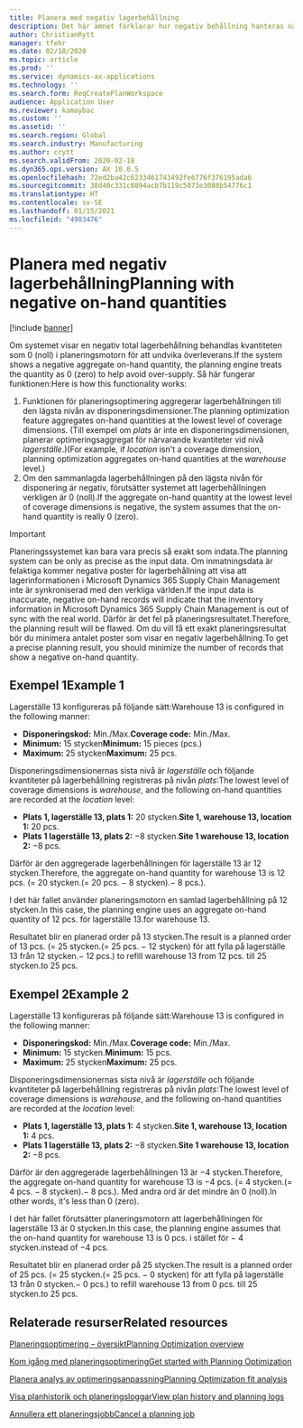```yaml
---
title: Planera med negativ lagerbehållning
description: Det här ämnet förklarar hur negativ behållning hanteras när du använder planeringsoptimering.
author: ChristianRytt
manager: tfehr
ms.date: 02/18/2020
ms.topic: article
ms.prod: ''
ms.service: dynamics-ax-applications
ms.technology: ''
ms.search.form: ReqCreatePlanWorkspace
audience: Application User
ms.reviewer: kamaybac
ms.custom: ''
ms.assetid: ''
ms.search.region: Global
ms.search.industry: Manufacturing
ms.author: crytt
ms.search.validFrom: 2020-02-18
ms.dyn365.ops.version: AX 10.0.5
ms.openlocfilehash: 72ed2ba42c6233461743492fe6776f376195ada6
ms.sourcegitcommit: 38d40c331c8894acb7b119c5073e3088b54776c1
ms.translationtype: HT
ms.contentlocale: sv-SE
ms.lasthandoff: 01/15/2021
ms.locfileid: "4983476"
---
```

# <a name="planning-with-negative-on-hand-quantities"></a><span data-ttu-id="7c278-103">Planera med negativ lagerbehållning</span><span class="sxs-lookup"><span data-stu-id="7c278-103">Planning with negative on-hand quantities</span></span>

[!include [banner](../../includes/banner.md)]

<span data-ttu-id="7c278-104">Om systemet visar en negativ total lagerbehållning behandlas kvantiteten som 0 (noll) i planeringsmotorn för att undvika överleverans.</span><span class="sxs-lookup"><span data-stu-id="7c278-104">If the system shows a negative aggregate on-hand quantity, the planning engine treats the quantity as 0 (zero) to help avoid over-supply.</span></span> <span data-ttu-id="7c278-105">Så här fungerar funktionen:</span><span class="sxs-lookup"><span data-stu-id="7c278-105">Here is how this functionality works:</span></span>

1. <span data-ttu-id="7c278-106">Funktionen för planeringsoptimering aggregerar lagerbehållningen till den lägsta nivån av disponeringsdimensioner.</span><span class="sxs-lookup"><span data-stu-id="7c278-106">The planning optimization feature aggregates on-hand quantities at the lowest level of coverage dimensions.</span></span> <span data-ttu-id="7c278-107">(Till exempel om *plats* är inte en disponeringsdimensionen, planerar optimeringsaggregat för närvarande kvantiteter vid nivå *lagerställe*.)</span><span class="sxs-lookup"><span data-stu-id="7c278-107">(For example, if *location* isn't a coverage dimension, planning optimization aggregates on-hand quantities at the *warehouse* level.)</span></span>
1. <span data-ttu-id="7c278-108">Om den sammanlagda lagerbehållningen på den lägsta nivån för disponering är negativ, förutsätter systemet att lagerbehållningen verkligen är 0 (noll).</span><span class="sxs-lookup"><span data-stu-id="7c278-108">If the aggregate on-hand quantity at the lowest level of coverage dimensions is negative, the system assumes that the on-hand quantity is really 0 (zero).</span></span>

> [!IMPORTANT]
> <span data-ttu-id="7c278-109">Planeringssystemet kan bara vara precis så exakt som indata.</span><span class="sxs-lookup"><span data-stu-id="7c278-109">The planning system can be only as precise as the input data.</span></span> <span data-ttu-id="7c278-110">Om inmatningsdata är felaktiga kommer negativa poster för lagerbehållning att visa att lagerinformationen i Microsoft Dynamics 365 Supply Chain Management inte är synkroniserad med den verkliga världen.</span><span class="sxs-lookup"><span data-stu-id="7c278-110">If the input data is inaccurate, negative on-hand records will indicate that the inventory information in Microsoft Dynamics 365 Supply Chain Management is out of sync with the real world.</span></span> <span data-ttu-id="7c278-111">Därför är det fel på planeringsresultatet.</span><span class="sxs-lookup"><span data-stu-id="7c278-111">Therefore, the planning result will be flawed.</span></span> <span data-ttu-id="7c278-112">Om du vill få ett exakt planeringsresultat bör du minimera antalet poster som visar en negativ lagerbehållning.</span><span class="sxs-lookup"><span data-stu-id="7c278-112">To get a precise planning result, you should minimize the number of records that show a negative on-hand quantity.</span></span>

## <a name="example-1"></a><span data-ttu-id="7c278-113">Exempel 1</span><span class="sxs-lookup"><span data-stu-id="7c278-113">Example 1</span></span>

<span data-ttu-id="7c278-114">Lagerställe 13 konfigureras på följande sätt:</span><span class="sxs-lookup"><span data-stu-id="7c278-114">Warehouse 13 is configured in the following manner:</span></span>

- <span data-ttu-id="7c278-115">**Disponeringskod:** Min./Max.</span><span class="sxs-lookup"><span data-stu-id="7c278-115">**Coverage code:** Min./Max.</span></span>
- <span data-ttu-id="7c278-116">**Minimum:** 15 stycken</span><span class="sxs-lookup"><span data-stu-id="7c278-116">**Minimum:** 15 pieces (pcs.)</span></span>
- <span data-ttu-id="7c278-117">**Maximum:** 25 stycken</span><span class="sxs-lookup"><span data-stu-id="7c278-117">**Maximum:** 25 pcs.</span></span>

<span data-ttu-id="7c278-118">Disponeringsdimensionernas sista nivå är *lagerställe* och följande kvantiteter på lagerbehållning registreras på nivån *plats*:</span><span class="sxs-lookup"><span data-stu-id="7c278-118">The lowest level of coverage dimensions is *warehouse*, and the following on-hand quantities are recorded at the *location* level:</span></span>

- <span data-ttu-id="7c278-119">**Plats 1, lagerställe 13, plats 1:** 20 stycken.</span><span class="sxs-lookup"><span data-stu-id="7c278-119">**Site 1, warehouse 13, location 1:** 20 pcs.</span></span>
- <span data-ttu-id="7c278-120">**Plats 1 lagerställe 13, plats 2:** &minus;8 stycken.</span><span class="sxs-lookup"><span data-stu-id="7c278-120">**Site 1 warehouse 13, location 2:** &minus;8 pcs.</span></span>

<span data-ttu-id="7c278-121">Därför är den aggregerade lagerbehållningen för lagerställe 13 är 12 stycken.</span><span class="sxs-lookup"><span data-stu-id="7c278-121">Therefore, the aggregate on-hand quantity for warehouse 13 is 12 pcs.</span></span> <span data-ttu-id="7c278-122">(= 20 stycken.</span><span class="sxs-lookup"><span data-stu-id="7c278-122">(= 20 pcs.</span></span> <span data-ttu-id="7c278-123">&minus; 8 stycken).</span><span class="sxs-lookup"><span data-stu-id="7c278-123">&minus; 8 pcs.).</span></span>

<span data-ttu-id="7c278-124">I det här fallet använder planeringsmotorn en samlad lagerbehållning på 12 stycken.</span><span class="sxs-lookup"><span data-stu-id="7c278-124">In this case, the planning engine uses an aggregate on-hand quantity of 12 pcs.</span></span> <span data-ttu-id="7c278-125">för lagerställe 13.</span><span class="sxs-lookup"><span data-stu-id="7c278-125">for warehouse 13.</span></span>

<span data-ttu-id="7c278-126">Resultatet blir en planerad order på 13 stycken.</span><span class="sxs-lookup"><span data-stu-id="7c278-126">The result is a planned order of 13 pcs.</span></span> <span data-ttu-id="7c278-127">(= 25 stycken.</span><span class="sxs-lookup"><span data-stu-id="7c278-127">(= 25 pcs.</span></span> <span data-ttu-id="7c278-128">&minus; 12 stycken) för att fylla på lagerställe 13 från 12 stycken.</span><span class="sxs-lookup"><span data-stu-id="7c278-128">&minus; 12 pcs.) to refill warehouse 13 from 12 pcs.</span></span> <span data-ttu-id="7c278-129">till 25 stycken.</span><span class="sxs-lookup"><span data-stu-id="7c278-129">to 25 pcs.</span></span>

## <a name="example-2"></a><span data-ttu-id="7c278-130">Exempel 2</span><span class="sxs-lookup"><span data-stu-id="7c278-130">Example 2</span></span>

<span data-ttu-id="7c278-131">Lagerställe 13 konfigureras på följande sätt:</span><span class="sxs-lookup"><span data-stu-id="7c278-131">Warehouse 13 is configured in the following manner:</span></span>

- <span data-ttu-id="7c278-132">**Disponeringskod:** Min./Max.</span><span class="sxs-lookup"><span data-stu-id="7c278-132">**Coverage code:** Min./Max.</span></span>
- <span data-ttu-id="7c278-133">**Minimum:** 15 stycken.</span><span class="sxs-lookup"><span data-stu-id="7c278-133">**Minimum:** 15 pcs.</span></span>
- <span data-ttu-id="7c278-134">**Maximum:** 25 stycken</span><span class="sxs-lookup"><span data-stu-id="7c278-134">**Maximum:** 25 pcs.</span></span>

<span data-ttu-id="7c278-135">Disponeringsdimensionernas sista nivå är *lagerställe* och följande kvantiteter på lagerbehållning registreras på nivån *plats*:</span><span class="sxs-lookup"><span data-stu-id="7c278-135">The lowest level of coverage dimensions is *warehouse*, and the following on-hand quantities are recorded at the *location* level:</span></span>

- <span data-ttu-id="7c278-136">**Plats 1, lagerställe 13, plats 1:** 4 stycken.</span><span class="sxs-lookup"><span data-stu-id="7c278-136">**Site 1, warehouse 13, location 1:** 4 pcs.</span></span>
- <span data-ttu-id="7c278-137">**Plats 1 lagerställe 13, plats 2:** &minus;8 stycken.</span><span class="sxs-lookup"><span data-stu-id="7c278-137">**Site 1 warehouse 13, location 2:** &minus;8 pcs.</span></span>

<span data-ttu-id="7c278-138">Därför är den aggregerade lagerbehållningen 13 är &minus;4 stycken.</span><span class="sxs-lookup"><span data-stu-id="7c278-138">Therefore, the aggregate on-hand quantity for warehouse 13 is &minus;4 pcs.</span></span> <span data-ttu-id="7c278-139">(= 4 stycken.</span><span class="sxs-lookup"><span data-stu-id="7c278-139">(= 4 pcs.</span></span> <span data-ttu-id="7c278-140">&minus; 8 stycken).</span><span class="sxs-lookup"><span data-stu-id="7c278-140">&minus; 8 pcs.).</span></span> <span data-ttu-id="7c278-141">Med andra ord är det mindre än 0 (noll).</span><span class="sxs-lookup"><span data-stu-id="7c278-141">In other words, it's less than 0 (zero).</span></span>

<span data-ttu-id="7c278-142">I det här fallet förutsätter planeringsmotorn att lagerbehållningen för lagerställe 13 är 0 stycken.</span><span class="sxs-lookup"><span data-stu-id="7c278-142">In this case, the planning engine assumes that the on-hand quantity for warehouse 13 is 0 pcs.</span></span> <span data-ttu-id="7c278-143">i stället för &minus; 4 stycken.</span><span class="sxs-lookup"><span data-stu-id="7c278-143">instead of &minus;4 pcs.</span></span>

<span data-ttu-id="7c278-144">Resultatet blir en planerad order på 25 stycken.</span><span class="sxs-lookup"><span data-stu-id="7c278-144">The result is a planned order of 25 pcs.</span></span> <span data-ttu-id="7c278-145">(= 25 stycken.</span><span class="sxs-lookup"><span data-stu-id="7c278-145">(= 25 pcs.</span></span> <span data-ttu-id="7c278-146">&minus; 0 stycken) för att fylla på lagerställe 13 från 0 stycken.</span><span class="sxs-lookup"><span data-stu-id="7c278-146">&minus; 0 pcs.) to refill warehouse 13 from 0 pcs.</span></span> <span data-ttu-id="7c278-147">till 25 stycken.</span><span class="sxs-lookup"><span data-stu-id="7c278-147">to 25 pcs.</span></span>

## <a name="related-resources"></a><span data-ttu-id="7c278-148">Relaterade resurser</span><span class="sxs-lookup"><span data-stu-id="7c278-148">Related resources</span></span>

[<span data-ttu-id="7c278-149">Planeringsoptimering – översikt</span><span class="sxs-lookup"><span data-stu-id="7c278-149">Planning Optimization overview</span></span>](planning-optimization-overview.md)

[<span data-ttu-id="7c278-150">Kom igång med planeringsoptimering</span><span class="sxs-lookup"><span data-stu-id="7c278-150">Get started with Planning Optimization</span></span>](get-started.md)

[<span data-ttu-id="7c278-151">Planera analys av optimeringsanpassning</span><span class="sxs-lookup"><span data-stu-id="7c278-151">Planning Optimization fit analysis</span></span>](planning-optimization-fit-analysis.md)

[<span data-ttu-id="7c278-152">Visa planhistorik och planeringsloggar</span><span class="sxs-lookup"><span data-stu-id="7c278-152">View plan history and planning logs</span></span>](plan-history-logs.md)

[<span data-ttu-id="7c278-153">Annullera ett planeringsjobb</span><span class="sxs-lookup"><span data-stu-id="7c278-153">Cancel a planning job</span></span>](cancel-planning-job.md)
